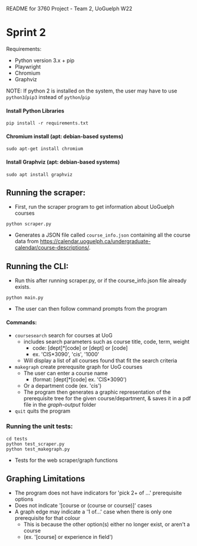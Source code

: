 README for 3760 Project - Team 2, UoGuelph W22

# Sprint 2

Requirements:
 - Python version 3.x + pip
 - Playwright 
 - Chromium
 - Graphviz

NOTE: If python 2 is installed on the system, the user may have to use `python3`/`pip3` instead of `python`/`pip`


#### Install Python Libraries
``` 
pip install -r requirements.txt
```
#### Chromium install (apt: debian-based systems)
``` 
sudo apt-get install chromium
```
#### Install Graphviz (apt: debian-based systems)
```
sudo apt install graphviz
```

## Running the scraper:
 - First, run the scraper program to get information about UoGuelph courses 
``` 
python scraper.py
```

- Generates a JSON file called ```course_info.json``` containing all the course data from https://calendar.uoguelph.ca/undergraduate-calendar/course-descriptions/.

## Running the CLI:
 - Run this after running scraper.py, or if the course_info.json file already exists.
```
python main.py
```
 - The user can then follow command prompts from the program
#### Commands:

- `coursesearch` search for courses at UoG
  - includes search parameters such as course title, code, term, weight
    - code: [dept]\*[code] or [dept] or [code]
    - ex. 'CIS\*3090', 'cis', '1000'
  - Will display a list of all courses found that fit the search criteria
- `makegraph` create prerequsite graph for UoG courses
  - The user can enter a course name 
    - (format: [dept]*[code] ex. 'CIS\*3090')
  - Or a department code (ex. 'cis')
  - The program then generates a graphic representation of the prerequisite tree for the given course/department, & saves it in a pdf file in the *graph-output* folder
- `quit` quits the program

### Running the unit tests:
```
cd tests
python test_scraper.py
python test_makegraph.py
```
- Tests for the web scraper/graph functions

## Graphing Limitations
  - The program does not have indicators for 'pick 2+ of ...' prerequisite options
  - Does not indicate '[course or (course or course)]' cases
  - A graph edge may indicate a '1 of...' case when there is only one prerequisite for that colour
    - This is because the other option(s) either no longer exist, or aren't a course 
    - (ex. '[course] or experience in field')

